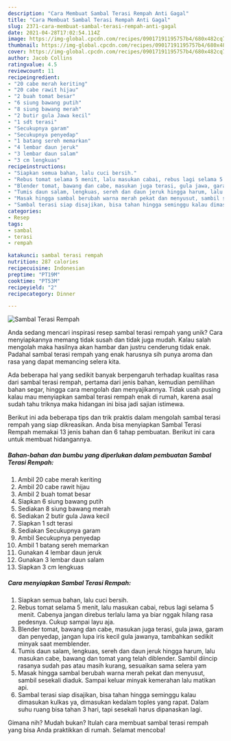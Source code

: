 ```yaml
---
description: "Cara Membuat Sambal Terasi Rempah Anti Gagal"
title: "Cara Membuat Sambal Terasi Rempah Anti Gagal"
slug: 2371-cara-membuat-sambal-terasi-rempah-anti-gagal
date: 2021-04-28T17:02:54.114Z
image: https://img-global.cpcdn.com/recipes/09017191195757b4/680x482cq70/sambal-terasi-rempah-foto-resep-utama.jpg
thumbnail: https://img-global.cpcdn.com/recipes/09017191195757b4/680x482cq70/sambal-terasi-rempah-foto-resep-utama.jpg
cover: https://img-global.cpcdn.com/recipes/09017191195757b4/680x482cq70/sambal-terasi-rempah-foto-resep-utama.jpg
author: Jacob Collins
ratingvalue: 4.5
reviewcount: 11
recipeingredient:
- "20 cabe merah keriting"
- "20 cabe rawit hijau"
- "2 buah tomat besar"
- "6 siung bawang putih"
- "8 siung bawang merah"
- "2 butir gula Jawa kecil"
- "1 sdt terasi"
- "Secukupnya garam"
- "Secukupnya penyedap"
- "1 batang sereh memarkan"
- "4 lembar daun jeruk"
- "3 lembar daun salam"
- "3 cm lengkuas"
recipeinstructions:
- "Siapkan semua bahan, lalu cuci bersih."
- "Rebus tomat selama 5 menit, lalu masukan cabai, rebus lagi selama 5 menit. Cabenya jangan direbus terlalu lama ya biar nggak hilang rasa pedesnya. Cukup sampai layu aja."
- "Blender tomat, bawang dan cabe, masukan juga terasi, gula jawa, garam dan penyedap, jangan lupa iris kecil gula jawanya, tambahkan sedikit minyak saat memblender."
- "Tumis daun salam, lengkuas, sereh dan daun jeruk hingga harum, lalu masukan cabe, bawang dan tomat yang telah diblender. Sambil diincip rasanya sudah pas atau masih kurang, sesuaikan sama selera yam"
- "Masak hingga sambal berubah warna merah pekat dan menyusut, sambil sesekali diaduk. Sampai keluar minyak kemerahan lalu matikan api."
- "Sambal terasi siap disajikan, bisa tahan hingga seminggu kalau dimasukan kulkas ya, dimasukan kedalam toples yang rapat. Dalam suhu ruang bisa tahan 3 hari, tapi sesekali harus dipanaskan lagi."
categories:
- Resep
tags:
- sambal
- terasi
- rempah

katakunci: sambal terasi rempah 
nutrition: 287 calories
recipecuisine: Indonesian
preptime: "PT19M"
cooktime: "PT53M"
recipeyield: "2"
recipecategory: Dinner

---
```



![Sambal Terasi Rempah](https://img-global.cpcdn.com/recipes/09017191195757b4/680x482cq70/sambal-terasi-rempah-foto-resep-utama.jpg)

Anda sedang mencari inspirasi resep sambal terasi rempah yang unik? Cara menyiapkannya memang tidak susah dan tidak juga mudah. Kalau salah mengolah maka hasilnya akan hambar dan justru cenderung tidak enak. Padahal sambal terasi rempah yang enak harusnya sih punya aroma dan rasa yang dapat memancing selera kita.

Ada beberapa hal yang sedikit banyak berpengaruh terhadap kualitas rasa dari sambal terasi rempah, pertama dari jenis bahan, kemudian pemilihan bahan segar, hingga cara mengolah dan menyajikannya. Tidak usah pusing kalau mau menyiapkan sambal terasi rempah enak di rumah, karena asal sudah tahu triknya maka hidangan ini bisa jadi sajian istimewa.




Berikut ini ada beberapa tips dan trik praktis dalam mengolah sambal terasi rempah yang siap dikreasikan. Anda bisa menyiapkan Sambal Terasi Rempah memakai 13 jenis bahan dan 6 tahap pembuatan. Berikut ini cara untuk membuat hidangannya.

<!--inarticleads1-->

##### Bahan-bahan dan bumbu yang diperlukan dalam pembuatan Sambal Terasi Rempah:

1. Ambil 20 cabe merah keriting
1. Ambil 20 cabe rawit hijau
1. Ambil 2 buah tomat besar
1. Siapkan 6 siung bawang putih
1. Sediakan 8 siung bawang merah
1. Sediakan 2 butir gula Jawa kecil
1. Siapkan 1 sdt terasi
1. Sediakan Secukupnya garam
1. Ambil Secukupnya penyedap
1. Ambil 1 batang sereh memarkan
1. Gunakan 4 lembar daun jeruk
1. Gunakan 3 lembar daun salam
1. Siapkan 3 cm lengkuas




<!--inarticleads2-->

##### Cara menyiapkan Sambal Terasi Rempah:

1. Siapkan semua bahan, lalu cuci bersih.
1. Rebus tomat selama 5 menit, lalu masukan cabai, rebus lagi selama 5 menit. Cabenya jangan direbus terlalu lama ya biar nggak hilang rasa pedesnya. Cukup sampai layu aja.
1. Blender tomat, bawang dan cabe, masukan juga terasi, gula jawa, garam dan penyedap, jangan lupa iris kecil gula jawanya, tambahkan sedikit minyak saat memblender.
1. Tumis daun salam, lengkuas, sereh dan daun jeruk hingga harum, lalu masukan cabe, bawang dan tomat yang telah diblender. Sambil diincip rasanya sudah pas atau masih kurang, sesuaikan sama selera yam
1. Masak hingga sambal berubah warna merah pekat dan menyusut, sambil sesekali diaduk. Sampai keluar minyak kemerahan lalu matikan api.
1. Sambal terasi siap disajikan, bisa tahan hingga seminggu kalau dimasukan kulkas ya, dimasukan kedalam toples yang rapat. Dalam suhu ruang bisa tahan 3 hari, tapi sesekali harus dipanaskan lagi.




Gimana nih? Mudah bukan? Itulah cara membuat sambal terasi rempah yang bisa Anda praktikkan di rumah. Selamat mencoba!
